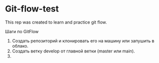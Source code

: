# Git-flow-test
This rep was created to learn and practice git flow.

Шаги по GitFlow
1. Создать репозиторий и клонировать его на машину или запушить в облако.
2. Создать ветку develop от главной ветки (master или main).
3. 
